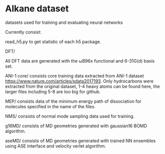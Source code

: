 # Alkane dataset
datasets used for training and evaluating neural networks

Currently consist:

read_h5.py to get statistic of each h5 package.


DFT/

All DFT data are generated with the ωB96x functional and 6-31G(d) basis set.


ANI-1 core/
consists core training data extracted from ANI-1 dataset https://www.nature.com/articles/sdata2017193.
Only hydrocarbons were extracted from the original dataset, 1-4 heavy atoms can be found here, the larger files including 5-8 are too big for github.

MEP/
consists data of the minimum energy path of dissociation for molecules specified in the name of the files. 

NMS/
consists of normal mode sampling data used for training.

g16MD/
consists of MD geometries generated with gaussian16 BOMD algorithm.

aseMD/
consists of MD geometries generated with trained NN ensembles using ASE interface and velocity verlet algorithm.


